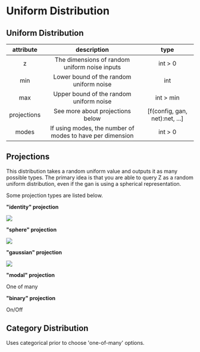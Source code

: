 # Uniform Distribution

## Uniform Distribution

| attribute | description | type |
| :---: | :---: | :---: |
| z | The dimensions of random uniform noise inputs | int &gt; 0 |
| min | Lower bound of the random uniform noise | int |
| max | Upper bound of the random uniform noise | int &gt; min |
| projections | See more about projections below | \[f\(config, gan, net\):net, ...\] |
| modes | If using modes, the number of modes to have per dimension | int &gt; 0 |

## Projections

This distribution takes a random uniform value and outputs it as many possible types. The primary idea is that you are able to query Z as a random uniform distribution, even if the gan is using a spherical representation.

Some projection types are listed below.

**"identity" projection**

![](https://raw.githubusercontent.com/255BITS/HyperGAN/master/doc/encoder-linear-linear.png)

**"sphere" projection**

![](https://raw.githubusercontent.com/255BITS/HyperGAN/master/doc/encoder-linear-sphere.png)

**"gaussian" projection**

![](https://raw.githubusercontent.com/255BITS/HyperGAN/master/doc/encoder-linear-gaussian.png)

**"modal" projection**

One of many

**"binary" projection**

On/Off

## Category Distribution

Uses categorical prior to choose 'one-of-many' options.

